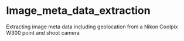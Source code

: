 # Image_meta_data_extraction
Extracting image meta data including geolocation from a Nikon Coolpix W300 point and shoot camera
